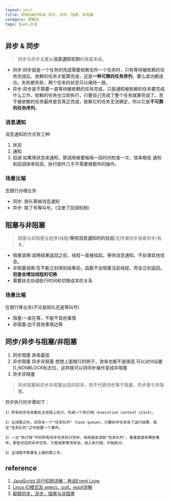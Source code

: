 ```yaml
---
layout: post
title: 网络&操作系统-异步，同步，阻塞，非阻塞 
category: 理解向
tags: [web,OS]
---
```


## 异步 & 同步
> 同步与异步主要从**消息通知机制**的角度来说。

- 同步:同步就是一个任务的完成需要依赖另外一个任务时，只有等待被依赖的任务完成后，依赖的任务才能算完成，这是**一种可靠的任务序列**。要么成功都成功，失败都失败，两个任务的状态可以保持一致。
- 异步:异步是不需要一直等待被依赖的任务完成，只是通知被依赖的任务要完成什么工作，依赖的任务也立即执行，只要自己完成了整个任务就算完成了。至于被依赖的任务最终是否真正完成，依赖它的任务无法确定，所以它是**不可靠的任务序列**。

### 消息通知
消息通知的方式有三种: 
1. 状态
2. 通知
3. 回调
如果用状态来通知，那调用者要每隔一段时间检查一次，效率极低
通知和回调效率较高，执行部件几乎不需要做额外的操作。

### 场景比喻
去银行办理业务
- 同步: 排队等候消息通知
- 异步: 取了号等叫号。(注册了回调机制)

## 阻塞与非阻塞
> 阻塞与非阻塞与程序(线程)**等待消息通知时的状态**(无所谓同步或者异步)有关。

- 阻塞调用:调用结果返回之前，线程一直被挂起，等待消息通知，不处理其他信息。
- 非阻塞调用:在不能立刻得到结果前。函数不会阻塞当前线程，而会立刻返回。**但是会增加线程的切换**
- 需要综合协调执行时间和切换成本的关系

### 场景比喻
在银行等业务(不论是排队还是等叫号)
- 阻塞:一直在等，不能干其他事情
- 非阻塞:边干其他事情边等

## 同步/异步与阻塞/非阻塞
1. 同步阻塞 效率最低
2. 异步阻塞 异步非阻塞 想想上面银行的例子，效率也都不是很高
	可以对fd设置O_NONBLOCK标志位，这样就可以将同步操作变成非阻塞
3. 异步非阻塞

> 同步阻塞和异步非阻塞出现的较多，但不代表同步等于阻塞，异步等于非阻塞。




异步执行的步骤如下：

	1）所有同步任务都在主线程上执行，形成一个执行栈（execution context stack）。

	2）主线程之外，还存在一个"任务队列"（task queue）。只要异步任务有了运行结果，就在"任务队列"之中放置一个事件。

	3）一旦"执行栈"中的所有同步任务执行完毕，系统就会读取"任务队列"，看看里面有哪些事件。那些对应的异步任务，于是结束等待状态，进入执行栈，开始执行。

	4）主线程不断重复上面的第三步。

## reference
1. [JavaScript 运行机制详解：再谈Event Loop](http://www.ruanyifeng.com/blog/2014/10/event-loop.html)
2. [Linux IO模式及 select、poll、epoll详解](https://segmentfault.com/a/1190000003063859)
3. [聊聊同步、异步、阻塞与非阻塞](https://www.jianshu.com/p/aed6067eeac9)
